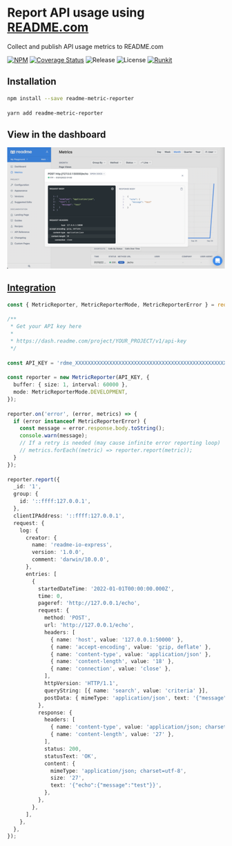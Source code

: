 # Report API usage using [README.com](https://docs.readme.com/docs/api-metrics-in-readme)

Collect and publish API usage metrics to README.com

[![NPM](https://badgen.net/npm/v/readme-metric-reporter)](https://www.npmjs.com/readme-metric-reporter)
[![Coverage Status](https://coveralls.io/repos/github/igrek8/readme-metric-reporter/badge.svg?branch=main)](https://coveralls.io/github/igrek8/readme-metric-reporter?branch=main)
![Release](https://badgen.net/github/checks/igrek8/readme-metric-reporter)
![License](https://badgen.net/github/license/igrek8/readme-metric-reporter)
[![Runkit](https://badgen.net/badge/runkit/playground/cyan)](https://npm.runkit.com/readme-metric-reporter)

## Installation

```bash
npm install --save readme-metric-reporter

yarn add readme-metric-reporter
```

## View in the dashboard

![Integration](./docs/images/readme-io-admin.png)

## [Integration](./docs/runkit.js)

```ts
const { MetricReporter, MetricReporterMode, MetricReporterError } = require('readme-metrics-reporter');

/**
 * Get your API key here
 *
 * https://dash.readme.com/project/YOUR_PROJECT/v1/api-key
 */

const API_KEY = 'rdme_XXXXXXXXXXXXXXXXXXXXXXXXXXXXXXXXXXXXXXXXXXXXXXXXXXXXXXXXXXXXXXXXXXXXXX';

const reporter = new MetricReporter(API_KEY, {
  buffer: { size: 1, interval: 60000 },
  mode: MetricReporterMode.DEVELOPMENT,
});

reporter.on('error', (error, metrics) => {
  if (error instanceof MetricReporterError) {
    const message = error.response.body.toString();
    console.warn(message);
    // If a retry is needed (may cause infinite error reporting loop)
    // metrics.forEach((metric) => reporter.report(metric));
  }
});

reporter.report({
  _id: '1',
  group: {
    id: '::ffff:127.0.0.1',
  },
  clientIPAddress: '::ffff:127.0.0.1',
  request: {
    log: {
      creator: {
        name: 'readme-io-express',
        version: '1.0.0',
        comment: 'darwin/10.0.0',
      },
      entries: [
        {
          startedDateTime: '2022-01-01T00:00:00.000Z',
          time: 0,
          pageref: 'http://127.0.0.1/echo',
          request: {
            method: 'POST',
            url: 'http://127.0.0.1/echo',
            headers: [
              { name: 'host', value: '127.0.0.1:50000' },
              { name: 'accept-encoding', value: 'gzip, deflate' },
              { name: 'content-type', value: 'application/json' },
              { name: 'content-length', value: '18' },
              { name: 'connection', value: 'close' },
            ],
            httpVersion: 'HTTP/1.1',
            queryString: [{ name: 'search', value: 'criteria' }],
            postData: { mimeType: 'application/json', text: '{"message":"test"}' },
          },
          response: {
            headers: [
              { name: 'content-type', value: 'application/json; charset=utf-8' },
              { name: 'content-length', value: '27' },
            ],
            status: 200,
            statusText: 'OK',
            content: {
              mimeType: 'application/json; charset=utf-8',
              size: '27',
              text: '{"echo":{"message":"test"}}',
            },
          },
        },
      ],
    },
  },
});
```
